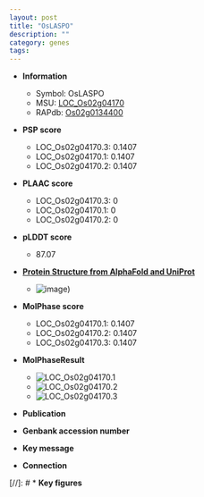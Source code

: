 ```yaml
---
layout: post
title: "OsLASPO"
description: ""
category: genes
tags: 
---
```


* **Information**  
    + Symbol: OsLASPO  
    + MSU: [LOC_Os02g04170](http://rice.plantbiology.msu.edu/cgi-bin/ORF_infopage.cgi?orf=LOC_Os02g04170)  
    + RAPdb: [Os02g0134400](http://rapdb.dna.affrc.go.jp/viewer/gbrowse_details/irgsp1?name=Os02g0134400)  

* **PSP score**  
    + LOC_Os02g04170.3: 0.1407 
    + LOC_Os02g04170.1: 0.1407 
    + LOC_Os02g04170.2: 0.1407 

* **PLAAC score**  
    + LOC_Os02g04170.3: 0 
    + LOC_Os02g04170.1: 0 
    + LOC_Os02g04170.2: 0 

* **pLDDT score**
    + 87.07

* **[Protein Structure from AlphaFold and UniProt](https://www.uniprot.org/uniprotkb/Q6Z836/entry#structure)**
    + ![image](https://ricepsp.github.io/images/Q6/AF-Q6Z836-F1.png))

* **MolPhase score**
    + LOC_Os02g04170.1: 0.1407
    + LOC_Os02g04170.2: 0.1407
    + LOC_Os02g04170.3: 0.1407

* **MolPhaseResult**
    + ![LOC_Os02g04170.1](https://ricepsp.github.io/pictures/LOC_Os02g/LOC_Os02g04170.1.png)
    + ![LOC_Os02g04170.2](https://ricepsp.github.io/pictures/LOC_Os02g/LOC_Os02g04170.2.png)
    + ![LOC_Os02g04170.3](https://ricepsp.github.io/pictures/LOC_Os02g/LOC_Os02g04170.3.png)

* **Publication**  

* **Genbank accession number**  

* **Key message**  

* **Connection**  

[//]: # * **Key figures**  


